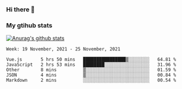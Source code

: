 ### Hi there 👋

### My gtihub stats

[![Anurag's github stats](https://github-readme-stats.vercel.app/api?username=gaozhidong)](https://github.com/gaozhidong/github-readme-stats)

<!--START_SECTION:waka-->
```text
Week: 19 November, 2021 - 25 November, 2021

Vue.js       5 hrs 50 mins   ████████████████▒░░░░░░░░   64.81 % 
JavaScript   2 hrs 53 mins   ████████░░░░░░░░░░░░░░░░░   31.96 % 
Other        8 mins          ▒░░░░░░░░░░░░░░░░░░░░░░░░   01.59 % 
JSON         4 mins          ▒░░░░░░░░░░░░░░░░░░░░░░░░   00.84 % 
Markdown     2 mins          ░░░░░░░░░░░░░░░░░░░░░░░░░   00.54 % 
```
<!--END_SECTION:waka-->